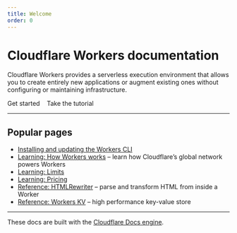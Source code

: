 ```yaml
---
title: Welcome
order: 0
---
```


# Cloudflare Workers documentation

Cloudflare Workers provides a serverless execution environment that allows you to create entirely new applications or augment existing ones without configuring or maintaining infrastructure.

<Link to="/tutorials" className="Button Button-is-secondary-orange">Get started</Link> &nbsp;&nbsp; <Link to="/tutorials" className="Button Button-is-secondary">Take the tutorial</Link>

--------------------------------

## Popular pages

- [Installing and updating the Workers CLI](#)
- [Learning: How Workers works](/learning/how-workers-works) – learn how Cloudflare’s global network powers Workers
- [Learning: Limits](#)
- [Learning: Pricing](#)
- [Reference: HTMLRewriter](/reference/html-rewriter) – parse and transform HTML from inside a Worker
- [Reference: Workers KV](#) – high performance key-value store

--------------------------------

These docs are built with the [Cloudflare Docs engine](/docs-engine).
